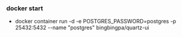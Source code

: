 ### docker start 
- docker container run -d -e POSTGRES_PASSWORD=postgres -p 25432:5432 --name "postgres" bingbingpa/quartz-ui
